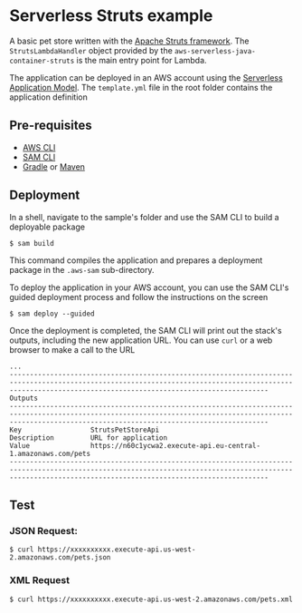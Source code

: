# Serverless Struts example
A basic pet store written with the [Apache Struts framework](https://struts.apache.org). The `StrutsLambdaHandler` object provided by the `aws-serverless-java-container-struts` is the main entry point for Lambda.

The application can be deployed in an AWS account using the [Serverless Application Model](https://github.com/awslabs/serverless-application-model). The `template.yml` file in the root folder contains the application definition

## Pre-requisites
* [AWS CLI](https://aws.amazon.com/cli/)
* [SAM CLI](https://github.com/awslabs/aws-sam-cli)
* [Gradle](https://gradle.org/) or [Maven](https://maven.apache.org/)

## Deployment
In a shell, navigate to the sample's folder and use the SAM CLI to build a deployable package
```
$ sam build
```

This command compiles the application and prepares a deployment package in the `.aws-sam` sub-directory.

To deploy the application in your AWS account, you can use the SAM CLI's guided deployment process and follow the instructions on the screen

```
$ sam deploy --guided
```

Once the deployment is completed, the SAM CLI will print out the stack's outputs, including the new application URL. You can use `curl` or a web browser to make a call to the URL

```
...
------------------------------------------------------------------------------------------------------------------------------------------------------------------------------------------------------------
Outputs                                                                                                                                                                                                    
------------------------------------------------------------------------------------------------------------------------------------------------------------------------------------------------------------
Key                 StrutsPetStoreApi                                                                                                                                                                      
Description         URL for application                                                                                                                                                                    
Value               https://n60c1ycwa2.execute-api.eu-central-1.amazonaws.com/pets                                                                                                                         
------------------------------------------------------------------------------------------------------------------------------------------------------------------------------------------------------------
```
## Test

### JSON Request:
```
$ curl https://xxxxxxxxxx.execute-api.us-west-2.amazonaws.com/pets.json
```

### XML Request
```
$ curl https://xxxxxxxxxx.execute-api.us-west-2.amazonaws.com/pets.xml
```
